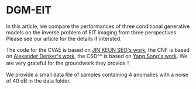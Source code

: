 # DGM-EIT

In this article, we compare the performances of three conditional generative models on the inverse problem of EIT imaging from three perspectives. Please see our article for the details if intersted.

The code for the CVAE is based on [JIN KEUN SEO's work](https://epubs.siam.org/doi/10.1137/18M1222600), the CNF is based on [Alexander Denker's work](https://github.com/jleuschn/cinn_for_imaging), the CSD^* is based on [Yang Song's work](https://github.com/yang-song/score_sde). We are very grateful for the groundwork they provide！

We provide a small data file of samples containing 4 anomalies with a noise of 40 dB in the data folder.